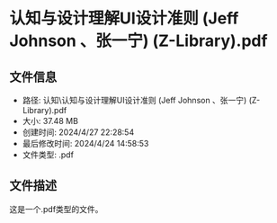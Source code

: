 ﻿# 认知与设计理解UI设计准则 (Jeff Johnson 、张一宁) (Z-Library).pdf

## 文件信息
- 路径: 认知\认知与设计理解UI设计准则 (Jeff Johnson 、张一宁) (Z-Library).pdf
- 大小: 37.48 MB
- 创建时间: 2024/4/27 22:28:54
- 最后修改时间: 2024/4/24 14:58:53
- 文件类型: .pdf

## 文件描述
这是一个.pdf类型的文件。

